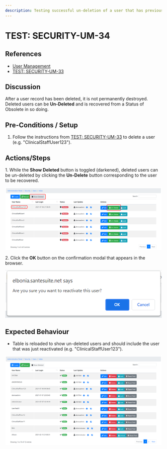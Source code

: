 ```yaml
---
description: Testing successful un-deletion of a user that has previously been deleted.
---
```


# TEST: SECURITY-UM-34

## References

* [User Management](broken-reference)
* [TEST: SECURITY-UM-33](test-security-um-33-1.md)

## Discussion

After a user record has been deleted, it is not permanently destroyed. Deleted users can be **Un-Deleted** and is recovered from a Status of Obsolete in so doing.&#x20;

## Pre-Conditions / Setup

1. Follow the instructions from [TEST: SECURITY-UM-33](test-security-um-33-1.md) to delete a user (e.g. "ClinicalStaffUser123").

## Actions/Steps

1\. While the **Show Deleted** button is toggled (darkened), deleted users can be un-deleted by clicking the **Un-Delete** button corresponding to the user to be recovered.

![](<../../../../../../.gitbook/assets/image (297).png>)

2\. Click the **OK** button on the confirmation modal that appears in the browser.

![](<../../../../../../.gitbook/assets/image (331).png>)

## Expected Behaviour

* Table is reloaded to show un-deleted users and should include the user that was just reactivated (e.g. "ClinicalStaffUser123").

![](<../../../../../../.gitbook/assets/image (324).png>)

